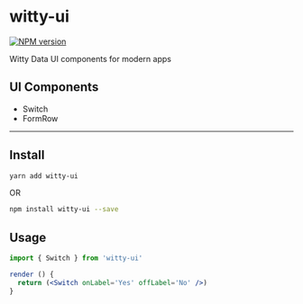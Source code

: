 # witty-ui

[![NPM version][npm-image]][npm-url]

[npm-image]: http://img.shields.io/npm/v/witty-ui.svg?style=flat-square
[npm-url]: http://npmjs.org/package/witty-ui

Witty Data UI components for modern apps

## UI Components

- Switch 
- FormRow 

---

## Install

```bash
yarn add witty-ui
```
OR
```bash
npm install witty-ui --save
```

## Usage

```jsx
import { Switch } from 'witty-ui'

render () {
  return (<Switch onLabel='Yes' offLabel='No' />)
}

```